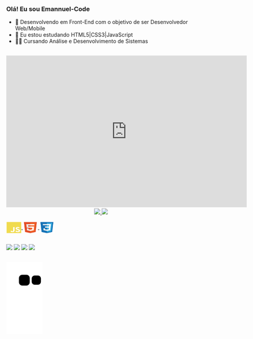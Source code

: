 ### Olá! Eu sou Emannuel-Code

- 🔭 Desenvolvendo em Front-End com o objetivo de ser Desenvolvedor Web/Mobile
- 🌱 Eu estou estudando HTML5|CSS3|JavaScript
- 👨‍💻 Cursando Análise e Desenvolvimento de Sistemas


##
<iframe src='https://gfycat.com/ifr/RemoteImpishBlackbear' frameborder='0' scrolling='no' allowfullscreen width='640' height='404'></iframe>

<div align="center">
  <a href="https://github.com/emannuel-code">
  <img width="48%" src="https://github-readme-stats.vercel.app/api?username=emannuel-code&show_icons=true&theme=tokyonight&include_all_commits=true&count_private=true"/>
  <img width="48%" src="https://github-readme-stats.vercel.app/api/top-langs/?username=emannuel-code&layout=compact&langs_count=7&theme=tokyonight"/>
</div>

<div style="display: inline_block"><br>
  <img align="center" alt="manel-Js" height="30" width="40" src="https://raw.githubusercontent.com/devicons/devicon/master/icons/javascript/javascript-plain.svg">
  <img align="center" alt="manel-HTML" height="30" width="40" src="https://raw.githubusercontent.com/devicons/devicon/master/icons/html5/html5-original.svg">
  <img align="center" alt="manel-CSS" height="30" width="40" src="https://raw.githubusercontent.com/devicons/devicon/master/icons/css3/css3-original.svg">
</div>

##

<div> 
  <a href="https://www.instagram.com/mannel.dev/" target="_blank"><img src="https://img.shields.io/badge/-Instagram-%23E4405F?style=for-the-badge&logo=instagram&logoColor=white" target="_blank"></a>
 <a href="https://discord.com/channels/@me" target="_blank"><img src="https://img.shields.io/badge/Discord-7289DA?style=for-the-badge&logo=discord&logoColor=white" target="_blank"></a> 
  <a href = "mailto:manel.dev@gmail.com"><img src="https://img.shields.io/badge/-Gmail-%23333?style=for-the-badge&logo=gmail&logoColor=white" target="_blank"></a>
  <a href="https://www.linkedin.com/in/emannuel-m-moura/" target="_blank"><img src="https://img.shields.io/badge/-LinkedIn-%230077B5?style=for-the-badge&logo=linkedin&logoColor=white" target="_blank"></a> 
</div>

##

![Snake animation](https://github.com/rafaballerini/rafaballerini/blob/output/github-contribution-grid-snake.svg)
